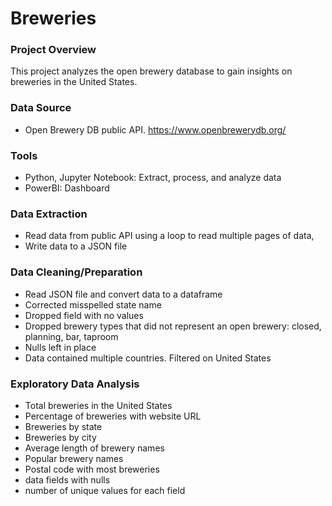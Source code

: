 # Breweries

### Project Overview
This project analyzes the open brewery database to gain insights on breweries in the United States.

### Data Source
- Open Brewery DB public API. https://www.openbrewerydb.org/

### Tools
- Python, Jupyter Notebook:  Extract, process, and analyze data
- PowerBI: Dashboard

### Data Extraction
- Read data from public API using a loop to read multiple pages of data,
- Write data to a JSON file

### Data Cleaning/Preparation
- Read JSON file and convert data to a dataframe
- Corrected misspelled state name
- Dropped field with no values
- Dropped brewery types that did not represent an open brewery: closed, planning, bar, taproom
- Nulls left in place
- Data contained multiple countries.  Filtered on United States

### Exploratory Data Analysis
- Total breweries in the United States
- Percentage of breweries  with website URL
- Breweries by state
- Breweries by city
- Average length of brewery names
- Popular brewery names
- Postal code with most breweries
- data fields with nulls
- number of unique values for each field



  



